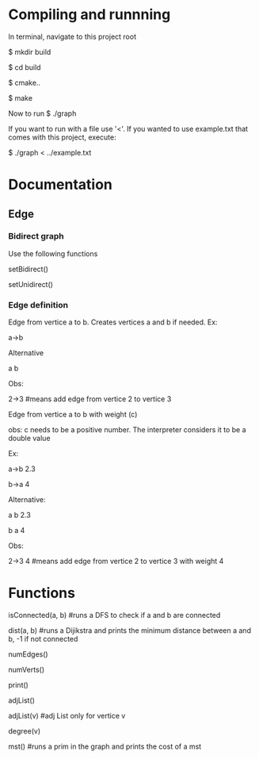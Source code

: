 # Compiling and runnning

In terminal, navigate to this project root

$ mkdir build

$ cd build

$ cmake..

$ make

Now to run
$ ./graph

If you want to run with a file use '<'. If you wanted to use example.txt that comes with this project, execute:

$ ./graph < ../example.txt

# Documentation

## Edge

### Bidirect graph

Use the following functions

setBidirect()

setUnidirect()

### Edge definition

Edge from vertice a to b. Creates vertices a and b if needed. Ex:

a->b 

Alternative

a b 

Obs:

2->3 #means add edge from vertice 2 to vertice 3


Edge from vertice a to b with weight (c)

obs: c needs to be a positive number. The interpreter considers it to be a double value

Ex:

a->b 2.3

b->a 4

Alternative:

a b 2.3

b a 4

Obs:

2->3 4 #means add edge from vertice 2 to vertice 3 with weight 4

# Functions

isConnected(a, b) #runs a DFS to check if a and b are connected

dist(a, b) #runs a Dijikstra and prints the minimum distance between a and b, -1 if not connected

numEdges()

numVerts()

print()

adjList()

adjList(v) #adj List only for vertice v

degree(v)

mst() #runs a prim in the graph and prints the cost of a mst
